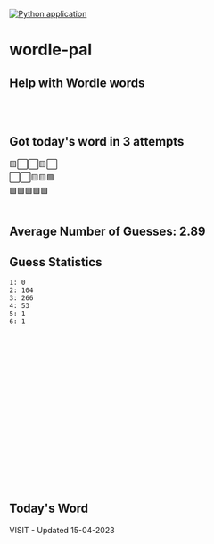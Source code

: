 [![Python application](https://github.com/schleising/wordle-pal/actions/workflows/python-app.yml/badge.svg)](https://github.com/schleising/wordle-pal/actions/workflows/python-app.yml)
# wordle-pal
## Help with Wordle words
</br>
</br>

## Got today's word in 3 attempts</br>
🟨⬜⬜🟨⬜\
⬜⬜🟨🟨🟩\
🟩🟩🟩🟩🟩\
</br>
## Average Number of Guesses: 2.89</br>
## Guess Statistics</br>
    1: 0
    2: 104
    3: 266
    4: 53
    5: 1
    6: 1
</br>
</br>
</br>
</br>
</br>
</br>
</br>
</br>
</br>
</br>
</br>
</br>
</br>
</br>
</br>
</br>

## Today's Word
VISIT - Updated 15-04-2023
